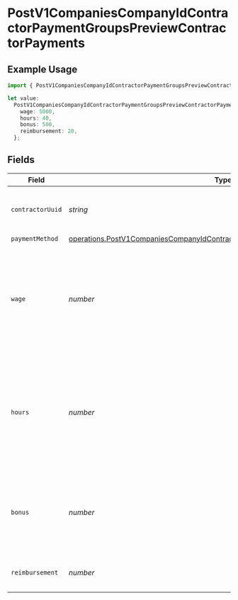 # PostV1CompaniesCompanyIdContractorPaymentGroupsPreviewContractorPayments

## Example Usage

```typescript
import { PostV1CompaniesCompanyIdContractorPaymentGroupsPreviewContractorPayments } from "gusto_embedded/models/operations";

let value:
  PostV1CompaniesCompanyIdContractorPaymentGroupsPreviewContractorPayments = {
    wage: 5000,
    hours: 40,
    bonus: 500,
    reimbursement: 20,
  };
```

## Fields

| Field                                                                                                                                                                            | Type                                                                                                                                                                             | Required                                                                                                                                                                         | Description                                                                                                                                                                      | Example                                                                                                                                                                          |
| -------------------------------------------------------------------------------------------------------------------------------------------------------------------------------- | -------------------------------------------------------------------------------------------------------------------------------------------------------------------------------- | -------------------------------------------------------------------------------------------------------------------------------------------------------------------------------- | -------------------------------------------------------------------------------------------------------------------------------------------------------------------------------- | -------------------------------------------------------------------------------------------------------------------------------------------------------------------------------- |
| `contractorUuid`                                                                                                                                                                 | *string*                                                                                                                                                                         | :heavy_minus_sign:                                                                                                                                                               | The contractor receiving the payment                                                                                                                                             |                                                                                                                                                                                  |
| `paymentMethod`                                                                                                                                                                  | [operations.PostV1CompaniesCompanyIdContractorPaymentGroupsPreviewPaymentMethod](../../models/operations/postv1companiescompanyidcontractorpaymentgroupspreviewpaymentmethod.md) | :heavy_minus_sign:                                                                                                                                                               | N/A                                                                                                                                                                              |                                                                                                                                                                                  |
| `wage`                                                                                                                                                                           | *number*                                                                                                                                                                         | :heavy_minus_sign:                                                                                                                                                               | If the contractor is on a fixed wage, this is the fixed wage payment for the contractor, regardless of hours worked                                                              | 5000                                                                                                                                                                             |
| `hours`                                                                                                                                                                          | *number*                                                                                                                                                                         | :heavy_minus_sign:                                                                                                                                                               | If the contractor is on an hourly wage, this is the number of hours that the contractor worked for the payment                                                                   | 40                                                                                                                                                                               |
| `bonus`                                                                                                                                                                          | *number*                                                                                                                                                                         | :heavy_minus_sign:                                                                                                                                                               | If the contractor is on an hourly wage, this is the bonus the contractor earned                                                                                                  | 500                                                                                                                                                                              |
| `reimbursement`                                                                                                                                                                  | *number*                                                                                                                                                                         | :heavy_minus_sign:                                                                                                                                                               | Reimbursed wages for the contractor                                                                                                                                              | 20                                                                                                                                                                               |